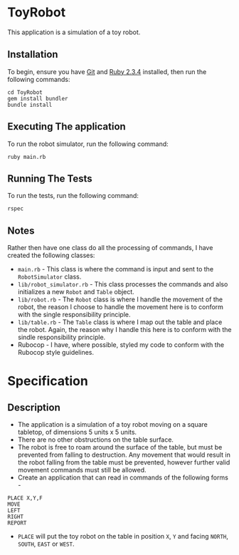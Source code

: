 # ToyRobot
This application is a simulation of a toy robot.
## Installation
To begin, ensure you have [Git](https://git-scm.com/downloads) and [Ruby 2.3.4](https://www.ruby-lang.org/en/downloads/) installed, then run the following commands:
```git clone git@github.com:hin101/ToyRobot.git
cd ToyRobot
gem install bundler
bundle install
```
## Executing The application
To run the robot simulator, run the following command:
```
ruby main.rb
```
## Running The Tests
To run the tests, run the following command:
```
rspec
```
## Notes
Rather then have one class do all the processing of commands, I have created the following classes:

* `main.rb` - This class is where the command is input and sent to the `RobotSimulator` class.
* `lib/robot_simulator.rb` - This class processes the commands and also initializes a new `Robot` and `Table` object.
* `lib/robot.rb` - The `Robot` class is where I handle the movement of the robot, the reason I choose to handle the movement here is to conform with the single responsibility principle.
* `lib/table.rb` - The `Table` class is where I map out the table and place the robot. Again, the reason why I handle this here is to conform with the sindle responsibility principle.
* Rubocop - I have, where possible, styled my code to conform with the Rubocop style guidelines.

Specification
=============

Description
-----------

- The application is a simulation of a toy robot moving on a square tabletop, of dimensions 5 units x 5 units.
- There are no other obstructions on the table surface.
- The robot is free to roam around the surface of the table, but must be prevented from falling to destruction. Any movement that would result in the robot falling from the table must be prevented, however further valid movement commands must still be allowed.
- Create an application that can read in commands of the following forms -
```
PLACE X,Y,F
MOVE
LEFT
RIGHT
REPORT
```
- `PLACE` will put the toy robot on the table in position `X`, `Y` and facing `NORTH`, `SOUTH`, `EAST` or `WEST`.
